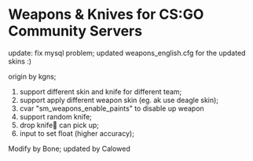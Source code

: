 # Weapons & Knives for CS:GO Community Servers

update:
fix mysql problem;
updated weapons_english.cfg for the updated skins :)

origin by kgns;

1. support different skin and knife for different team;
2. support apply different weapon skin (eg. ak use deagle skin);
3. cvar "sm_weapons_enable_paints" to disable up weapon
4. support random knife;
5. drop knife🔪 can pick up;
6. input to set float (higher accuracy);

Modify by Bone;
updated by Calowed
